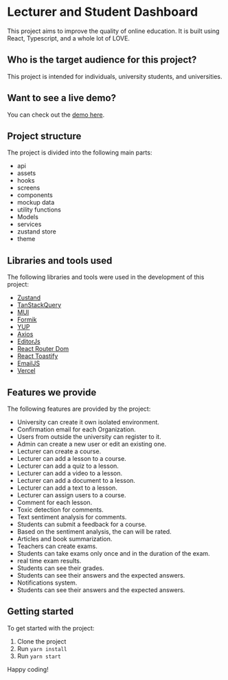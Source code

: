 # Lecturer and Student Dashboard

This project aims to improve the quality of online education. It is built using React, Typescript, and a whole lot of LOVE.

## Who is the target audience for this project?

This project is intended for individuals, university students, and universities.

## Want to see a live demo?

You can check out the [demo here](https://lecture-dashboard.vercel.app/).

## Project structure

The project is divided into the following main parts:

- api
- assets
- hooks
- screens
- components
- mockup data
- utility functions
- Models
- services
- zustand store
- theme

## Libraries and tools used

The following libraries and tools were used in the development of this project:

- [Zustand](https://github.com/pmndrs/zustand)
- [TanStackQuery](https://tanstack.com/query/latest)
- [MUI](https://mui.com/)
- [Formik](https://formik.org/)
- [YUP](https://github.com/jquense/yup)
- [Axios](https://axios-http.com/)
- [EditorJs](https://editorjs.io/)
- [React Router Dom](https://reactrouter.com/en/main)
- [React Toastify](https://fkhadra.github.io/react-toastify/introduction)
- [EmailJS](https://www.emailjs.com/)
- [Vercel](https://vercel.com/)

## Features we provide

The following features are provided by the project:

- University can create it own isolated environment.
- Confirmation email for each Organization.
- Users from outside the university can register to it.
- Admin can create a new user or edit an existing one.
- Lecturer can create a course.
- Lecturer can add a lesson to a course.
- Lecturer can add a quiz to a lesson.
- Lecturer can add a video to a lesson.
- Lecturer can add a document to a lesson.
- Lecturer can add a text to a lesson.
- Lecturer can assign users to a course.
- Comment for each lesson.
- Toxic detection for comments.
- Text sentiment analysis for comments.
- Students can submit a feedback for a course.
- Based on the sentiment analysis, the can will be rated.
- Articles and book summarization.
- Teachers can create exams.
- Students can take exams only once and in the duration of the exam.
- real time exam results.
- Students can see their grades.
- Students can see their answers and the expected answers.
- Notifications system.
- Students can see their answers and the expected answers.

## Getting started

To get started with the project:

1. Clone the project
2. Run `yarn install`
3. Run `yarn start`

Happy coding!
